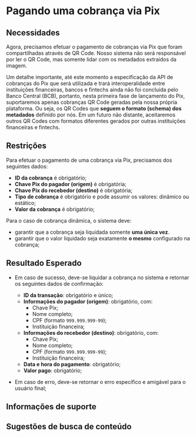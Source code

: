 # Pagando uma cobrança via Pix

## Necessidades

Agora, precisamos efetuar o pagamento de cobranças via Pix que foram compartilhadas através de QR Code. Nosso sistema não será responsável por ler o QR Code, mas somente lidar com os metadados extraídos da imagem.

Um detalhe importante, até este momento a especificação da API de cobranças do Pix que será utilizada e trará interoperalidade entre instituições financeiras, bancos e fintechs ainda não foi concluída pelo Banco Central (BCB), portanto, nesta primeira fase de lançamento do Pix, suportaremos apenas cobranças QR Code geradas pela nossa própria plataforma. Ou seja, os QR Codes que **seguem o formato (schema) dos metadados** definido por nós. Em um futuro não distante, aceitaremos outros QR Codes com formatos diferentes gerados por outras instituições financeiras e fintechs.
   
## Restrições

Para efetuar o pagamento de uma cobrança via Pix, precisamos dos seguintes dados:

- **ID da cobrança** é obrigatório;
- **Chave Pix do pagador (origem)** é obrigatória;
- **Chave Pix do recebedor (destino)** é obrigatória;
- **Tipo de cobrança** é obrigatório e pode assumir os valores: dinâmico ou estático;
- **Valor da cobrança** é obrigatório;

Para o caso de cobrança dinâmica, o sistema deve:
  - garantir que a cobrança seja liquidada somente **uma única vez**.
  - garantir que o valor liquidado seja exatamente **o mesmo** configurado na cobrança;

## Resultado Esperado

- Em caso de sucesso, deve-se liquidar a cobrança no sistema e retornar os seguintes dados de confirmação:
  - **ID da transação**: obrigatório e único;
  - **Informações do pagador (origem)**: obrigatório, com:
    - Chave Pix;
    - Nome completo;
    - CPF (formato `999.999.999-99`);
    - Instituição financeira;
  - **Informações do recebedor (destino)**: obrigatório, com:
    - Chave Pix;
    - Nome completo;
    - CPF (formato `999.999.999-99`);
    - Instituição financeira;
  - **Data e hora do pagamento**: obrigatório;
  - **Valor pago**: obrigatório;

- Em caso de erro, deve-se retornar o erro específico e amigável para o usuário final;

## Informações de suporte

## Sugestões de busca de conteúdo